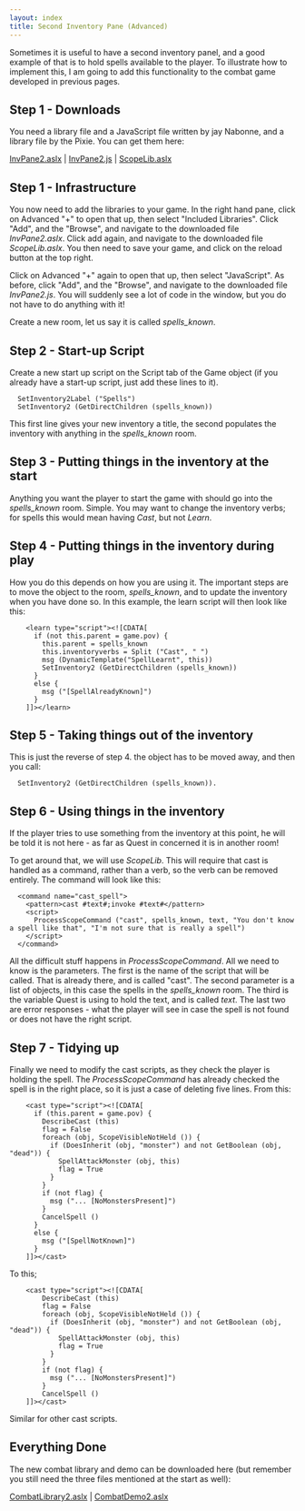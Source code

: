 ```yaml
---
layout: index
title: Second Inventory Pane (Advanced)
---
```


Sometimes it is useful to have a second inventory panel, and a good example of that is to hold spells available to the player. To illustrate how to implement this, I am going to add this functionality to the combat game developed in previous pages.

Step 1 - Downloads
------------------

You need a library file and a JavaScript file written by jay Nabonne, and a library file by the Pixie. You can get them here:

[InvPane2.aslx]({{site.baseurl}}/files//InvPane2.aslx) | [InvPane2.js]({{site.baseurl}}/files//InvPane2.js) | [ScopeLib.aslx]({{site.baseurl}}/files//ScopeLib.aslx)

Step 1 - Infrastructure
-----------------------

You now need to add the libraries to your game. In the right hand pane, click on Advanced "+" to open that up, then select "Included Libraries". Click "Add", and the "Browse", and navigate to the downloaded file *InvPane2.aslx*. Click add again, and navigate to the downloaded file *ScopeLib.aslx*. You then need to save your game, and click on the reload button at the top right.

Click on Advanced "+" again to open that up, then select "JavaScript". As before, click "Add", and the "Browse", and navigate to the downloaded file *InvPane2.js*. You will suddenly see a lot of code in the window, but you do not have to do anything with it!

Create a new room, let us say it is called *spells\_known*.

Step 2 - Start-up Script
------------------------

Create a new start up script on the Script tab of the Game object (if you already have a start-up script, just add these lines to it).

      SetInventory2Label ("Spells")
      SetInventory2 (GetDirectChildren (spells_known))

This first line gives your new inventory a title, the second populates the inventory with anything in the *spells\_known* room.

Step 3 - Putting things in the inventory at the start
-----------------------------------------------------

Anything you want the player to start the game with should go into the *spells\_known* room. Simple. You may want to change the inventory verbs; for spells this would mean having *Cast*, but not *Learn*.

Step 4 - Putting things in the inventory during play
----------------------------------------------------

How you do this depends on how you are using it. The important steps are to move the object to the room, *spells\_known*, and to update the inventory when you have done so. In this example, the learn script will then look like this:

        <learn type="script"><![CDATA[
          if (not this.parent = game.pov) {
            this.parent = spells_known
            this.inventoryverbs = Split ("Cast", " ")
            msg (DynamicTemplate("SpellLearnt", this))
            SetInventory2 (GetDirectChildren (spells_known))        
          }
          else {
            msg ("[SpellAlreadyKnown]")
          }
        ]]></learn>

Step 5 - Taking things out of the inventory
-------------------------------------------

This is just the reverse of step 4. the object has to be moved away, and then you call:

      SetInventory2 (GetDirectChildren (spells_known)).

Step 6 - Using things in the inventory
--------------------------------------

If the player tries to use something from the inventory at this point, he will be told it is not here - as far as Quest in concerned it is in another room!

To get around that, we will use *ScopeLib*. This will require that cast is handled as a command, rather than a verb, so the verb can be removed entirely. The command will look like this:

      <command name="cast_spell">
        <pattern>cast #text#;invoke #text#</pattern>
        <script>
          ProcessScopeCommand ("cast", spells_known, text, "You don't know a spell like that", "I'm not sure that is really a spell")
        </script>
      </command>

All the difficult stuff happens in *ProcessScopeCommand*. All we need to know is the parameters. The first is the name of the script that will be called. That is already there, and is called "cast". The second parameter is a list of objects, in this case the spells in the *spells\_known* room. The third is the variable Quest is using to hold the text, and is called *text*. The last two are error responses - what the player will see in case the spell is not found or does not have the right script.

Step 7 - Tidying up
-------------------

Finally we need to modify the cast scripts, as they check the player is holding the spell. The *ProcessScopeCommand* has already checked the spell is in the right place, so it is just a case of deleting five lines. From this:

        <cast type="script"><![CDATA[
          if (this.parent = game.pov) {
            DescribeCast (this)
            flag = False
            foreach (obj, ScopeVisibleNotHeld ()) {
              if (DoesInherit (obj, "monster") and not GetBoolean (obj, "dead")) {
                SpellAttackMonster (obj, this)
                flag = True
              }
            }
            if (not flag) {
              msg ("... [NoMonstersPresent]")
            }
            CancelSpell ()
          }
          else {
            msg ("[SpellNotKnown]")
          }
        ]]></cast>

To this;

        <cast type="script"><![CDATA[
            DescribeCast (this)
            flag = False
            foreach (obj, ScopeVisibleNotHeld ()) {
              if (DoesInherit (obj, "monster") and not GetBoolean (obj, "dead")) {
                SpellAttackMonster (obj, this)
                flag = True
              }
            }
            if (not flag) {
              msg ("... [NoMonstersPresent]")
            }
            CancelSpell ()
        ]]></cast>

Similar for other cast scripts.

Everything Done
---------------

The new combat library and demo can be downloaded here (but remember you still need the three files mentioned at the start as well):

[CombatLibrary2.aslx]({{site.baseurl}}/files//CombatLibrary2.aslx) | [CombatDemo2.aslx]({{site.baseurl}}/files//CombatDemo2.aslx)

